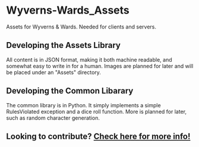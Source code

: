 # Wyverns-Wards_Assets
Assets for Wyverns & Wards. Needed for clients and servers.

## Developing the Assets Library
All content is in JSON format, making it both machine readable, and somewhat easy to write in for a human. Images are planned for later and will be placed under an "Assets" directory.

## Developing the Common Libarary
The common library is in Python. It simply implements a simple RulesViolated exception and a dice roll function. More is planned for later, such as random character generation.

## Looking to contribute? [Check here for more info!](https://github.com/Batcastle/Wyverns-Wards_Assets/blob/master/CONTRIBUTING.md)
